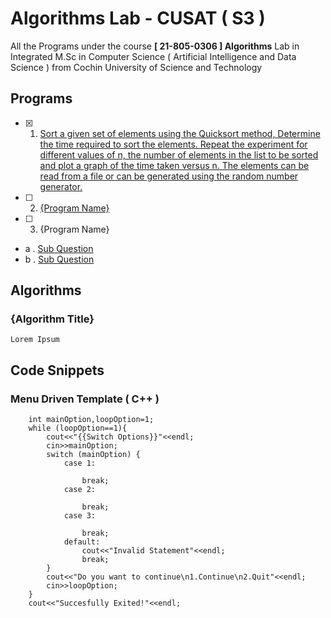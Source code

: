 # Algorithms Lab - CUSAT ( S3 )
All the Programs under the course <strong>[ 21-805-0306 ] Algorithms</strong> Lab in Integrated M.Sc in Computer Science ( Artificial Intelligence and Data Science ) from Cochin University of Science and Technology

## Programs
- [x] 1. [Sort a given set of elements using the Quicksort method, Determine the time required to sort the elements. Repeat the experiment for different values
of n, the number of elements in the list to be sorted and plot a graph of the time taken versus n. The elements can be read from a file or can be generated using the random number generator.](null)
- [ ] 2. [{Program Name}](null)
- [ ] 3. {Program Name}
* a . [Sub Question](null)
* b . [Sub Question](null)


## Algorithms
### {Algorithm Title}
```
Lorem Ipsum
```


## Code Snippets
### Menu Driven Template ( C++ )
```
	int mainOption,loopOption=1;
	while (loopOption==1){
		cout<<"{{Switch Options}}"<<endl;
		cin>>mainOption;
		switch (mainOption) {
			case 1:

				break;
			case 2:

				break;
			case 3:

				break;
			default:
				cout<<"Invalid Statement"<<endl;
				break;
		}
		cout<<"Do you want to continue\n1.Continue\n2.Quit"<<endl;
		cin>>loopOption;
	}
	cout<<"Succesfully Exited!"<<endl;
```
